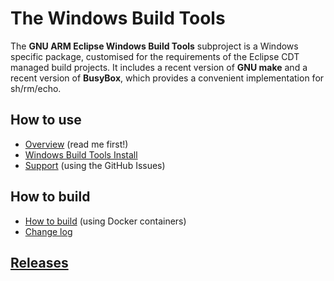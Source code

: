 # The Windows Build Tools

The **GNU ARM Eclipse Windows Build Tools** subproject is a Windows specific package, customised for the requirements of the Eclipse CDT managed build projects. It includes a recent version of **GNU make** and a recent version of **BusyBox**, which provides a convenient implementation for sh/rm/echo.

## How to use

* [Overview](http://gnuarmeclipse.github.io/windows-build-tools/overview)  (read me first!)
* [Windows Build Tools Install](http://gnuarmeclipse.github.io/windows-build-tools/install)
* [Support](https://github.com/gnuarmeclipse/windows-build-tools/issues/1)  (using the GitHub Issues)

## How to build

* [How to build](http://gnuarmeclipse.github.io/windows-build-tools/how-to-build) (using Docker containers)
* [Change log](http://gnuarmeclipse.github.io/windows-build-tools/change-log)

## [Releases](http://gnuarmeclipse.github.io/windows-build-tools/releases)

